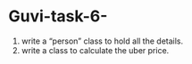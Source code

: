 # Guvi-task-6-

1) write a “person” class to hold all the details.
2) write a class to calculate the uber price.
